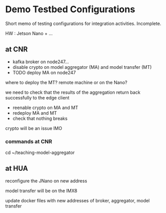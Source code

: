 # Demo Testbed Configurations
Short memo of testing configurations for integration activities. Incomplete.

HW : Jetson Nano + ...

## at CNR
+ kafka broker on node247...
+ disable crypto on model aggregator (MA) and model transfer (MT)
+ TODO deploy MA on node247

where to deploy the MT? remote machine or on the Nano?

we need to check that the results of the aggregation return back successfully to the edge client

 + reenable crypto on MA and MT 
 + redeploy MA and MT
 + check that nothing breaks 

crypto will be an issue IMO

### commands at CNR
cd ~/teaching-model-aggregator

## at HUA 
reconfigure the JNano on new address

model transfer will be on the IMX8

update docker files with new addresses of broker, aggregator, model transfer
